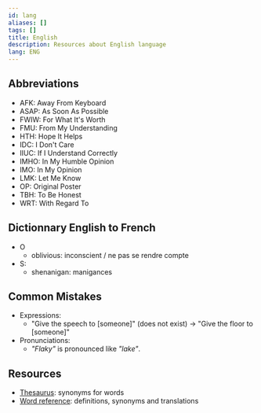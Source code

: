 ```yaml
---
id: lang
aliases: []
tags: []
title: English
description: Resources about English language
lang: ENG
---
```


## Abbreviations

- AFK: Away From Keyboard
- ASAP: As Soon As Possible
- FWIW: For What It's Worth
- FMU: From My Understanding
- HTH: Hope It Helps
- IDC: I Don't Care
- IIUC: If I Understand Correctly
- IMHO: In My Humble Opinion
- IMO: In My Opinion
- LMK: Let Me Know
- OP: Original Poster
- TBH: To Be Honest
- WRT: With Regard To

## Dictionnary English to French

- O
	- oblivious: inconscient / ne pas se rendre compte
- S:
	- shenanigan: manigances

## Common Mistakes

- Expressions:
	- "Give the speech to [someone]" (does not exist) -> "Give the floor to [someone]"
- Pronunciations:
	- _"Flaky"_ is pronounced like _"lake"_.

## Resources

* [Thesaurus](https://www.thesaurus.com/): synonyms for words
* [Word reference](https://www.wordreference.com): definitions, synonyms and translations
